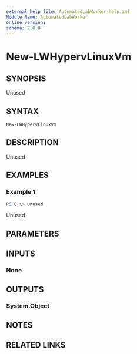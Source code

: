 ```yaml
---
external help file: AutomatedLabWorker-help.xml
Module Name: AutomatedLabWorker
online version:
schema: 2.0.0
---
```


# New-LWHypervLinuxVm

## SYNOPSIS
Unused

## SYNTAX

```
New-LWHypervLinuxVm
```

## DESCRIPTION
Unused

## EXAMPLES

### Example 1
```powershell
PS C:\> Unused
```

Unused

## PARAMETERS

## INPUTS

### None

## OUTPUTS

### System.Object
## NOTES

## RELATED LINKS
